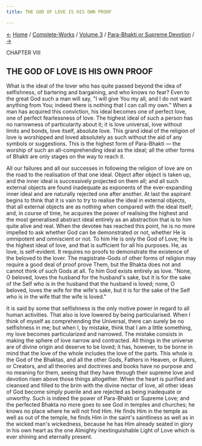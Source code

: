 ```yaml
---
title: THE GOD OF LOVE IS HIS OWN PROOF

---
```

<div>

[←](the_triangle_of_love.htm) [Home](../../../index.htm) /
[Complete-Works](../../complete_works.htm) / [Volume
3](../volume_3_contents.htm) / [Para-Bhakti or Supreme
Devotion](para-bhakti_or_supreme_devotion_contents.htm)
/ [→](human_representations_of_the_divine_ideal_of_love.htm)

  

CHAPTER VIII

## THE GOD OF LOVE IS HIS OWN PROOF

What is the ideal of the lover who has quite passed beyond the idea of
selfishness, of bartering and bargaining, and who knows no fear? Even to
the great God such a man will say, "I will give You my all, and I do not
want anything from You; indeed there is nothing that I can call my own."
When a man has acquired this conviction, his ideal becomes one of
perfect love, one of perfect fearlessness of love. The highest ideal of
such a person has no narrowness of particularity about it; it is love
universal, love without limits and bonds, love itself, absolute love.
This grand ideal of the religion of love is worshipped and loved
absolutely as such without the aid of any symbols or suggestions. This
is the highest form of Para-Bhakti — the worship of such an
all-comprehending ideal as the ideal; all the other forms of Bhakti are
only stages on the way to reach it.

All our failures and all our successes in following the religion of love
are on the road to the realisation of that one ideal. Object after
object is taken up, and the inner ideal is successively projected on
them all; and all such external objects are found inadequate as
exponents of the ever-expanding inner ideal and are naturally rejected
one after another. At last the aspirant begins to think that it is vain
to try to realise the ideal in external objects, that all external
objects are as nothing when compared with the ideal itself; and, in
course of time, he acquires the power of realising the highest and the
most generalised abstract ideal entirely as an abstraction that is to
him quite alive and real. When the devotee has reached this point, he is
no more impelled to ask whether God can be demonstrated or not, whether
He is omnipotent and omniscient or not. To him He is only the God of
Love; He is the highest ideal of love, and that is sufficient for all
his purposes. He, as love, is self-evident. It requires no proofs to
demonstrate the existence of the beloved to the lover. The
magistrate-Gods of other forms of religion may require a good deal of
proof prove Them, but the Bhakta does not and cannot think of such Gods
at all. To him God exists entirely as love. "None, O beloved, loves the
husband for the husband's sake, but it is for the sake of the Self who
is in the husband that the husband is loved; none, O beloved, loves the
wife for the wife's sake, but it is for the sake of the Self who is in
the wife that the wife is loved."

It is said by some that selfishness is the only motive power in regard
to all human activities. That also is love lowered by being
particularised. When I think of myself as comprehending the Universal,
there can surely be no selfishness in me; but when I, by mistake, think
that I am a little something, my love becomes particularized and
narrowed. The mistake consists in making the sphere of love narrow and
contracted. All things in the universe are of divine origin and deserve
to be loved; it has, however, to be borne in mind that the love of the
whole includes the love of the parts. This whole is the God of the
Bhaktas, and all the other Gods, Fathers in Heaven, or Rulers, or
Creators, and all theories and doctrines and books have no purpose and
no meaning for them, seeing that they have through their supreme love
and devotion risen above those things altogether. When the heart is
purified and cleansed and filled to the brim with the divine nectar of
love, all other ideas of God become simply puerile and are rejected as
being inadequate or unworthy. Such is indeed the power of Para-Bhakti or
Supreme Love; and the perfected Bhakta no more goes to see God in
temples and churches; he knows no place where he will not find Him. He
finds Him in the temple as well as out of the temple, he finds Him in
the saint's saintliness as well as in the wicked man's wickedness,
because he has Him already seated in glory in his own heart as the one
Almighty inextinguishable Light of Love which is ever shining and
eternally present.

</div>

